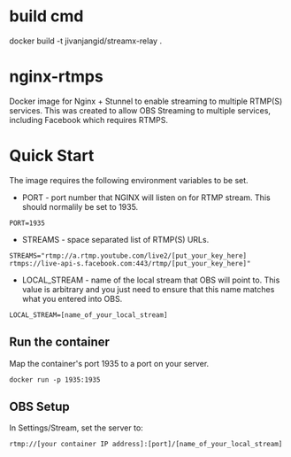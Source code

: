 # build cmd
docker build -t jivanjangid/streamx-relay .

# nginx-rtmps
Docker image for Nginx + Stunnel to enable streaming to multiple RTMP(S) services. This was created to allow OBS Streaming to multiple services, including Facebook which requires RTMPS.

# Quick Start
The image requires the following environment variables to be set.

* PORT - port number that NGINX will listen on for RTMP stream. This should normalily be set to 1935.
```
PORT=1935
```

* STREAMS - space separated list of RTMP(S) URLs. 
```
STREAMS="rtmp://a.rtmp.youtube.com/live2/[put_your_key_here] rtmps://live-api-s.facebook.com:443/rtmp/[put_your_key_here]" 
```

* LOCAL_STREAM - name of the local stream that OBS will point to. This value is arbitrary and you just need to ensure that this name matches what you entered into OBS.
```
LOCAL_STREAM=[name_of_your_local_stream]
```

## Run the container
Map the container's port 1935 to a port on your server.
```
docker run -p 1935:1935
```

## OBS Setup
In Settings/Stream, set the server to:
```
rtmp://[your container IP address]:[port]/[name_of_your_local_stream]
```
